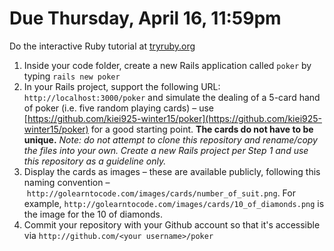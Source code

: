# Due Thursday, April 16, 11:59pm

Do the interactive Ruby tutorial at [tryruby.org](http://tryruby.org)

1. Inside your code folder, create a new Rails application called ```poker``` by typing ```rails new poker```
2. In your Rails project, support the following URL: ```http://localhost:3000/poker``` and simulate the dealing of a 5-card hand of poker (i.e. five random playing cards) – use [https://github.com/kiei925-winter15/poker](https://github.com/kiei925-winter15/poker) for a good starting point. **The cards do not have to be unique.** *Note: do not attempt to clone this repository and rename/copy the files into your own. Create a new Rails project per Step 1 and use this repository as a guideline only.*
3. Display the cards as images – these are available publicly, following this naming convention – ```http://golearntocode.com/images/cards/number_of_suit.png```. For example, ```http://golearntocode.com/images/cards/10_of_diamonds.png``` is the image for the 10 of diamonds.
4. Commit your repository with your Github account so that it's accessible via ```http://github.com/<your username>/poker```
